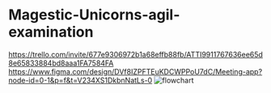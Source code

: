 # Magestic-Unicorns-agil-examination
https://trello.com/invite/677e9306972b1a68effb88fb/ATTI9911767636ee65d8e65833884bd8aaa1FA7584FA
https://www.figma.com/design/DVf8IZPFTEuKDCWPPoU7dC/Meeting-app?node-id=0-1&p=f&t=V234XS1DkbnNatLs-0
![flowchart](https://github.com/user-attachments/assets/e413fe1b-f58a-4f8d-bfe4-360f51d1db9b)
